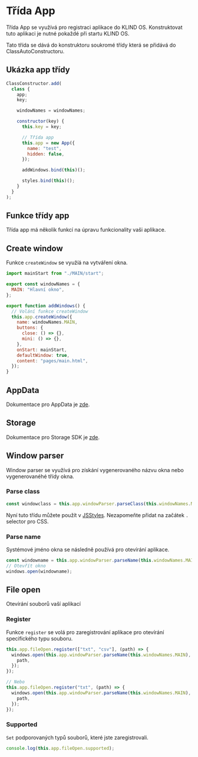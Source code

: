 # Třída App

Třída App se využívá pro registraci aplikace do KLIND OS. Konstruktovat tuto aplikaci je nutné pokaždé při startu KLIND OS.

Tato třída se dává do konstruktoru soukromé třídy která se přidává do ClassAutoConstructoru.

## Ukázka app třídy

```javascript
ClassConstructor.add(
  class {
    app;
    key;

    windowNames = windowNames;

    constructor(key) {
      this.key = key;

      // Třída app
      this.app = new App({
        name: "test",
        hidden: false,
      });

      addWindows.bind(this)();

      styles.bind(this)();
    }
  }
);
```

## Funkce třídy app

Třída app má několik funkcí na úpravu funkcionality vaši aplikace.

## Create window

Funkce `createWindow` se využíá na vytváření okna.

```javascript
import mainStart from "./MAIN/start";

export const windowNames = {
  MAIN: "Hlavní okno",
};

export function addWindows() {
  // Volání funkce createWindow
  this.app.createWindow({
    name: windowNames.MAIN,
    buttons: {
      close: () => {},
      mini: () => {},
    },
    onStart: mainStart,
    defaultWindow: true,
    content: "pages/main.html",
  });
}
```

## AppData

Dokumentace pro AppData je [zde](appdata.md).

## Storage

Dokumentace pro Storage SDK je [zde](storage.md).

## Window parser

Window parser se využívá pro získání vygenerovaného názvu okna nebo vygenerovanéhé třídy okna.

### Parse class

```javascript
const windowclass = this.app.windowParser.parseClass(this.windowNames.MAIN);
```

Nyní tuto třídu můžete použít v [JSStyles](jsstyles.md). Nezapomeňte přidat na začátek `.` selector pro CSS.

### Parse name

Systémové jméno okna se následně používá pro otevírání aplikace.

```javascript
const windowname = this.app.windowParser.parseName(this.windowNames.MAIN);
// Otevřít okno
windows.open(windowname);
```

## File open

Otevírání souborů vaší aplikací

### Register

Funkce `register` se volá pro zaregistrování aplikace pro otevírání specifického typu souboru.

```javascript
this.app.fileOpen.register(["txt", "csv"], (path) => {
  windows.open(this.app.windowParser.parseName(this.windowNames.MAIN), {
    path,
  });
});

// Nebo
this.app.fileOpen.register("txt", (path) => {
  windows.open(this.app.windowParser.parseName(this.windowNames.MAIN), {
    path,
  });
});
```

### Supported

`Set` podporovaných typů souborů, které jste zaregistrovali.

```javascript
console.log(this.app.fileOpen.supported);
```
